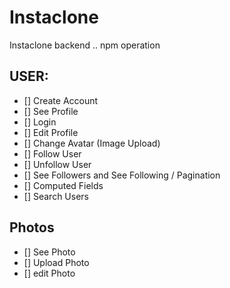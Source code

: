 # Instaclone

Instaclone backend ..
npm operation

## USER:

- [] Create Account
- [] See Profile
- [] Login
- [] Edit Profile
- [] Change Avatar (Image Upload)
- [] Follow User
- [] Unfollow User
- [] See Followers and See Following / Pagination
- [] Computed Fields
- [] Search Users

## Photos

- [] See Photo
- [] Upload Photo
- [] edit Photo
